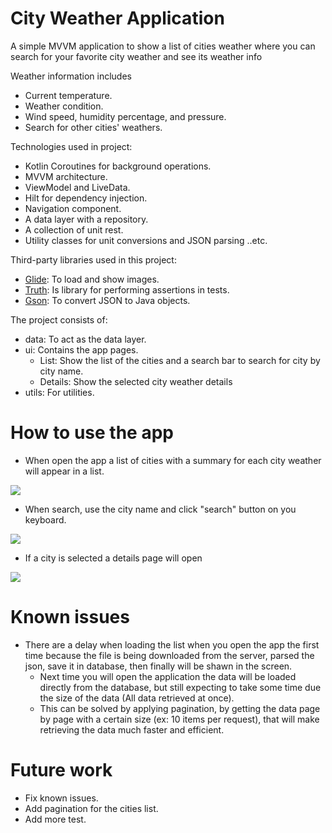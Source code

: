 # City Weather Application

A simple MVVM application to show a list of cities weather where you can search for your favorite
city weather and see its weather info

Weather information includes

- Current temperature.
- Weather condition.
- Wind speed, humidity percentage, and pressure.
- Search for other cities' weathers.

Technologies used in project:

- Kotlin Coroutines for background operations.
- MVVM architecture.
- ViewModel and LiveData.
- Hilt for dependency injection.
- Navigation component.
- A data layer with a repository.
- A collection of unit rest.
- Utility classes for unit conversions and JSON parsing ..etc.

Third-party libraries used in this project:

- [Glide](https://github.com/bumptech/glide): To load and show images.
- [Truth](https://truth.dev/): Is library for performing assertions in tests.
- [Gson](https://github.com/google/gson): To convert JSON to Java objects.

The project consists of:

- data: To act as the data layer.
- ui: Contains the app pages.
    - List: Show the list of the cities and a search bar to search for city by city name.
    - Details: Show the selected city weather details
- utils: For utilities.

# How to use the app

- When open the app a list of cities with a summary for each city weather will appear in a list.

![](screenshots/List.jpg)

- When search, use the city name and click "search" button on you keyboard.

![](screenshots/Search.jpg)

- If a city is selected a details page will open

![](screenshots/Details.jpg)

# Known issues

- There are a delay when loading the list when you open the app the first time because the file is
  being downloaded from the server, parsed the json, save it in database, then finally will be shawn
  in the screen.
    - Next time you will open the application the data will be loaded directly from the database,
      but still expecting to take some time due the size of the data (All data retrieved at once).
    - This can be solved by applying pagination, by getting the data page by page with a certain
      size
      (ex: 10 items per request), that will make retrieving the data much faster and efficient.

# Future work

- Fix known issues.
- Add pagination for the cities list.
- Add more test.